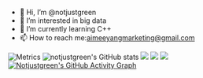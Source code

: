 - 👋 Hi, I’m @notjustgreen
- 👀 I’m interested in big data
- 🌱 I’m currently learning C++
- 📫 How to reach me:aimeeyangmarketing@gmail.com

<!---
notjustgreen/notjustgreen is a ✨ special ✨ repository because its `README.md` (this file) appears on your GitHub profile.
You can click the Preview link to take a look at your changes.
--->
![Metrics](https://metrics.lecoq.io/notjustgreen?template=classic&base=header%2C%20activity%2C%20community%2C%20repositories%2C%20metadata&base.indepth=false&base.hireable=false&base.skip=false&config.timezone=Asia%2FShanghai)
![notjustgreen's GitHub stats](https://github-readme-stats.vercel.app/api?username=notjustgreen&show_icons=true&theme=radical)
![](https://img.shields.io/badge/-HTML5-E34F26?style=flat-square&logo=html5&logoColor=green)
![](https://img.shields.io/badge/-LOL-1572B6?style=flat-square&logo=lol)
![](https://img.shields.io/badge/-C++-oringe?style=flat-square&logo=c++)
[![Notjustgreen's GitHub Activity Graph](https://activity-graph.herokuapp.com/graph?username=notjustgreen&theme=xcode)](https://github.com/notjustgreen)
